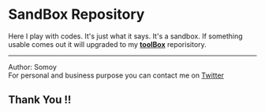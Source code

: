 # SandBox Repository 
Here I play with codes. It's just what it says. It's a sandbox. If something usable comes out it will upgraded to my **[toolBox](https://github.com/xSomoy/toolBox)** reporisitory.

***

Author: Somoy  
For personal and business purpose you can contact me on [Twitter](https://twitter.com/xSomoy)

## Thank You !!
